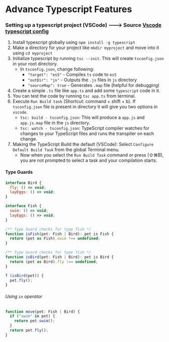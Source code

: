 # Advance Typescript Features

### Setting up a typescript project (VSCode) ---> Source [Vscode typescript config](https://code.visualstudio.com/docs/typescript/typescript-compiling)

1. Install typescript globally using `npm install -g typescript`
2. Make a directory for your project like `mkdir myproject` and move into it using `cd myproject`
3. Initialize typescript by running `tsc --init`. This will create `tsconfig.json` in your root directory.
   - In `tsconfig.json`, change following:
     - `"target": "es5"` - Compiles `ts` code to `es5`
     - `"outDir": "js"` - Outputs the `.js` files in `js` directory
     - `"sourceMap": true` - Generates `.map` file (helpful for debugging)
4. Create a simple `.ts` file like `app.ts` and add some `typescript` code in it.
5. You can test the code by running `tsc app.ts` from terminal.
6. Execute `Run Build task` (Shortcut: command + shift + b). If `tsconfig.json` file is present in directory it will give you two options in `vscode`.
   - `tsc: build - tsconfig.json`: This will produce a `app.js` and `app.js.map` file in the `js` directory.
   - `tsc: watch - tsconfig.json`: TypeScript compiler watches for changes to your TypeScript files and runs the transpiler on each change.
7. Making the TypeScript Build the default (VSCode): Select `Configure Default Build Task` from the global Terminal menu.
   - Now when you select the `Run Build Task` command or press (⇧⌘B), you are not prompted to select a task and your compilation starts.

#### Type Guards

```javascript
interface Bird {
  fly: () => void;
  layEggs: () => void;
}

interface Fish {
  swim: () => void;
  layEggs: () => void;
}

/** Type Guard checks for type fish */
function isFish(pet: Fish | Bird): pet is Fish {
  return (pet as Fish).swim !== undefined;
}

/** Type Guard checks for type fish */
function isBird(pet: Fish | Bird): pet is Bird {
  return (pet as Bird).fly !== undefined;
}

f (isBird(pet)) {
  pet.fly();
}
```

###### Using `in` operator

```javascript
function move(pet: Fish | Bird) {
  if ("swim" in pet) {
    return pet.swim();
  }
  return pet.fly();
}
```
